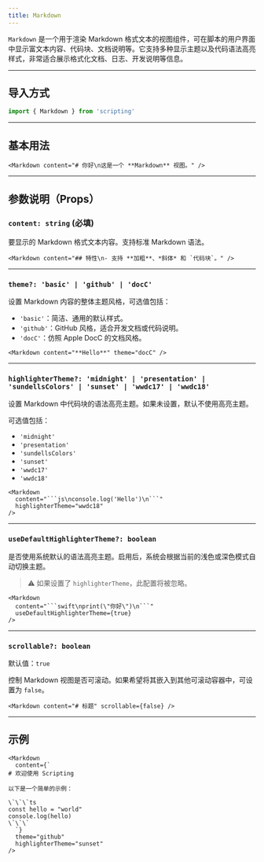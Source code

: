 ```yaml
---
title: Markdown
---
```

`Markdown` 是一个用于渲染 Markdown 格式文本的视图组件，可在脚本的用户界面中显示富文本内容、代码块、文档说明等。它支持多种显示主题以及代码语法高亮样式，非常适合展示格式化文档、日志、开发说明等信息。

---

## 导入方式

```ts
import { Markdown } from 'scripting'
```

---

## 基本用法

```tsx
<Markdown content="# 你好\n这是一个 **Markdown** 视图。" />
```

---

## 参数说明（Props）

### `content: string` **(必填)**

要显示的 Markdown 格式文本内容。支持标准 Markdown 语法。

```tsx
<Markdown content="## 特性\n- 支持 **加粗**、*斜体* 和 `代码块`。" />
```

---

### `theme?: 'basic' | 'github' | 'docC'`

设置 Markdown 内容的整体主题风格，可选值包括：

* `'basic'`：简洁、通用的默认样式。
* `'github'`：GitHub 风格，适合开发文档或代码说明。
* `'docC'`：仿照 Apple DocC 的文档风格。

```tsx
<Markdown content="**Hello**" theme="docC" />
```

---

### `highlighterTheme?: 'midnight' | 'presentation' | 'sundellsColors' | 'sunset' | 'wwdc17' | 'wwdc18'`

设置 Markdown 中代码块的语法高亮主题。如果未设置，默认不使用高亮主题。

可选值包括：

* `'midnight'`
* `'presentation'`
* `'sundellsColors'`
* `'sunset'`
* `'wwdc17'`
* `'wwdc18'`

````tsx
<Markdown
  content="```js\nconsole.log('Hello')\n```"
  highlighterTheme="wwdc18"
/>
````

---

### `useDefaultHighlighterTheme?: boolean`

是否使用系统默认的语法高亮主题。启用后，系统会根据当前的浅色或深色模式自动切换主题。

> ⚠️ 如果设置了 `highlighterTheme`，此配置将被忽略。

````tsx
<Markdown
  content="```swift\nprint(\"你好\")\n```"
  useDefaultHighlighterTheme={true}
/>
````

---

### `scrollable?: boolean`

默认值：`true`

控制 Markdown 视图是否可滚动。如果希望将其嵌入到其他可滚动容器中，可设置为 `false`。

```tsx
<Markdown content="# 标题" scrollable={false} />
```

---

## 示例

```tsx
<Markdown
  content={`
# 欢迎使用 Scripting

以下是一个简单的示例：

\`\`\`ts
const hello = "world"
console.log(hello)
\`\`\`
  `}
  theme="github"
  highlighterTheme="sunset"
/>
```

